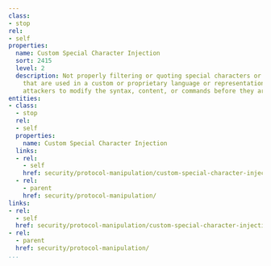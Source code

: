 ```yaml
---
class:
- stop
rel:
- self
properties:
  name: Custom Special Character Injection
  sort: 2415
  level: 2
  description: Not properly filtering or quoting special characters or reserved words
    that are used in a custom or proprietary language or representation, allowing
    attackers to modify the syntax, content, or commands before they are processed.
entities:
- class:
  - stop
  rel:
  - self
  properties:
    name: Custom Special Character Injection
  links:
  - rel:
    - self
    href: security/protocol-manipulation/custom-special-character-injection.md
  - rel:
    - parent
    href: security/protocol-manipulation/
links:
- rel:
  - self
  href: security/protocol-manipulation/custom-special-character-injection.md
- rel:
  - parent
  href: security/protocol-manipulation/
...
```

